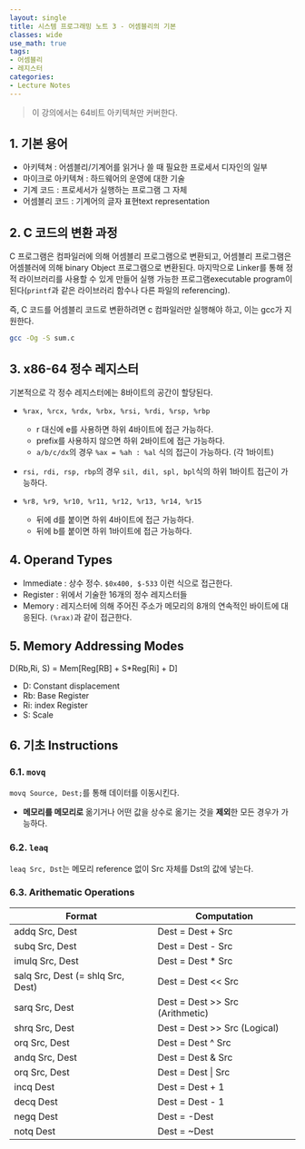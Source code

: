 ```yaml
---
layout: single
title: 시스템 프로그래밍 노트 3 - 어셈블리의 기본
classes: wide
use_math: true
tags:
- 어셈블리
- 레지스터
categories:
- Lecture Notes
---
```


> 이 강의에서는 64비트 아키텍쳐만 커버한다.

## 1. 기본 용어

* 아키텍쳐 : 어셈블리/기계어를 읽거나 쓸 때 필요한 프로세서 디자인의 일부
* 마이크로 아키텍쳐 : 하드웨어의 운영에 대한 기술
* 기계 코드 : 프로세서가 실행하는 프로그램 그 자체
* 어셈블리 코드 : 기계어의 글자 표현text representation



## 2. C 코드의 변환 과정

C 프로그램은 컴파일러에 의해 어셈블리 프로그램으로 변환되고, 어셈블리 프로그램은 어셈블러에 의해 binary Object 프로그램으로 변환된다. 마지막으로 Linker를 통해 정적 라이브러리를 사용할 수 있게 만들어 실행 가능한 프로그램executable program이 된다(`printf`과 같은 라이브러리 함수나 다른 파일의 referencing).

즉, C 코드를 어셈블리 코드로 변환하려면 c 컴파일러만 실행해야 하고, 이는 gcc가 지원한다.

```bash
gcc -Og -S sum.c
```



## 3. x86-64 정수 레지스터

기본적으로 각 정수 레지스터에는 8바이트의 공간이 할당된다.

* `%rax, %rcx, %rdx, %rbx, %rsi, %rdi, %rsp, %rbp`
  * r 대신에 e를 사용하면 하위 4바이트에 접근 가능하다.
  * prefix를 사용하지 않으면 하위 2바이트에 접근 가능하다.
  * `a/b/c/dx`의 경우 `%ax = %ah : %al`  식의 접근이 가능하다. (각 1바이트)
* `rsi, rdi, rsp, rbp`의 경우 `sil, dil, spl, bpl`식의 하위 1바이트 접근이 가능하다.
  
* `%r8, %r9, %r10, %r11, %r12, %r13, %r14, %r15`
  * 뒤에 d를 붙이면 하위 4바이트에 접근 가능하다.
  * 뒤에 b를 붙이면 하위 1바이트에 접근 가능하다.

## 4. Operand Types

* Immediate : 상수 정수. `$0x400, $-533` 이런 식으로 접근한다.
* Register : 위에서 기술한 16개의 정수 레지스터들
* Memory : 레지스터에 의해 주어진 주소가 메모리의 8개의 연속적인 바이트에 대응된다. `(%rax)`과 같이 접근한다.

## 5. Memory Addressing Modes

D(Rb,Ri, S)  = Mem[Reg[RB] + S*Reg[Ri] + D]

* D: Constant displacement
* Rb: Base Register
* Ri: index Register
* S: Scale

## 6. 기초 Instructions

### 6.1. `movq`

`movq Source, Dest;`를 통해 데이터를 이동시킨다.

* **메모리를 메모리로** 옮기거나 어떤 값을 상수로 옮기는 것을 **제외**한 모든 경우가 가능하다.

### 6.2. `leaq`

`leaq Src, Dst`는 메모리 reference 없이 Src 자체를 Dst의 값에 넣는다.

### 6.3. Arithematic Operations

| Format                            | Computation                     |
| --------------------------------- | ------------------------------- |
| addq Src, Dest                    | Dest = Dest + Src               |
| subq Src, Dest                    | Dest = Dest - Src               |
| imulq Src, Dest                   | Dest = Dest * Src               |
| salq Src, Dest (= shlq Src, Dest) | Dest = Dest << Src              |
| sarq Src, Dest                    | Dest = Dest >> Src (Arithmetic) |
| shrq Src, Dest                    | Dest = Dest >> Src (Logical)    |
| orq Src, Dest                     | Dest = Dest ^ Src               |
| andq Src, Dest                    | Dest = Dest & Src               |
| orq Src, Dest                     | Dest = Dest \| Src              |
| incq Dest                         | Dest = Dest + 1                 |
| decq Dest                         | Dest = Dest - 1                 |
| negq Dest                         | Dest = -Dest                    |
| notq Dest                         | Dest = ~Dest                    |

